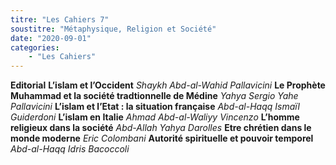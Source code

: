 ```yaml
---
titre: "Les Cahiers 7"
soustitre: "Métaphysique, Religion et Société"
date: "2020-09-01"
categories:
    - "Les Cahiers"
---
```


**Editorial**
**L’islam et l’Occident**
*Shaykh Abd-al-Wahid Pallavicini*
**Le Prophète Muhammad et la société tradtionnelle de Médine**
*Yahya Sergio Yahe Pallavicini*
**L’islam et l’Etat&nbsp;: la situation française**
*Abd-al-Haqq Ismaïl Guiderdoni*
**L’islam en Italie**
*Ahmad Abd-al-Waliyy Vincenzo*
**L’homme religieux dans la société**
*Abd-Allah Yahya Darolles*
**Etre chrétien dans le monde moderne**
*Eric Colombani*
**Autorité spirituelle et pouvoir temporel**
*Abd-al-Haqq Idris Bacoccoli*